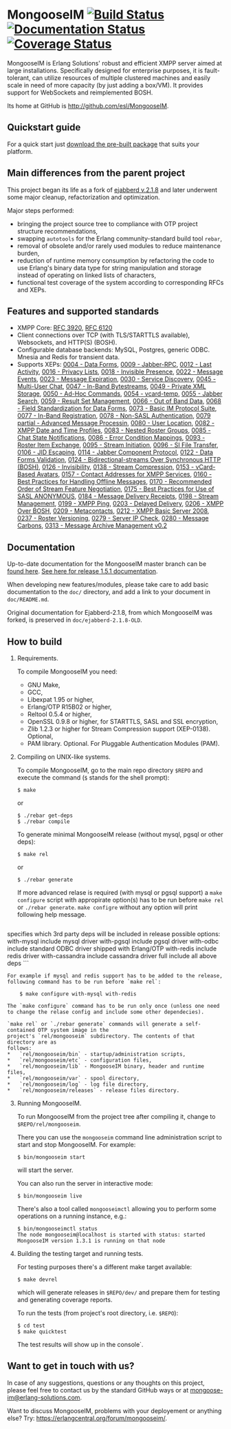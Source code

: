 MongooseIM  [![Build Status](https://travis-ci.org/esl/MongooseIM.svg?branch=master)](https://travis-ci.org/esl/MongooseIM) [![Documentation Status](https://readthedocs.org/projects/mongooseim/badge/?version=latest)](https://readthedocs.org/projects/mongooseim/?badge=latest) [![Coverage Status](https://img.shields.io/coveralls/esl/MongooseIM.svg)](https://coveralls.io/r/esl/MongooseIM?branch=master)
============
MongooseIM is Erlang Solutions' robust and efficient XMPP
server aimed at large installations. Specifically designed for enterprise purposes,
it is fault-tolerant, can utilize resources of multiple clustered machines
and easily scale in need of more capacity (by just adding a box/VM).
It provides support for WebSockets and reimplemented BOSH.

Its home at GitHub is http://github.com/esl/MongooseIM.


Quickstart guide
----------------
For a quick start just
[download the pre-built package](https://www.erlang-solutions.com/downloads/download-mongooseim)
that suits your platform.


Main differences from the parent project
----------------------------------------
This project began its life as a fork of
[ejabberd v.2.1.8](https://github.com/processone/ejabberd)
and later underwent some major cleanup, refactorization and optimization.

Major steps performed:
*   bringing the project source tree to compliance with OTP project structure
    recommendations,
*   swapping `autotools` for the Erlang community-standard build tool `rebar`,
*   removal of obsolete and/or rarely used modules to reduce maintenance
    burden,
*   reduction of runtime memory consumption by refactoring the code
    to use Erlang's binary data type for string manipulation and storage
    instead of operating on linked lists of characters,
*   functional test coverage of the system according to corresponding
    RFCs and XEPs.


Features and supported standards
--------------------------------

*   XMPP Core: [RFC 3920](https://tools.ietf.org/html/rfc3920),
    [RFC 6120](https://tools.ietf.org/html/rfc6120)
*   Client connections over TCP (with TLS/STARTTLS available), Websockets,
    and HTTP(S) (BOSH).
*   Configurable database backends: MySQL, Postgres, generic ODBC. Mnesia
    and Redis for transient data.
*   Supports XEPs: [0004 - Data Forms](http://xmpp.org/extensions/xep-0004.html), [0009 - Jabber-RPC](http://xmpp.org/extensions/xep-0009.html), [0012 - Last Activity](http://xmpp.org/extensions/xep-0012.html), [0016 - Privacy Lists](http://xmpp.org/extensions/xep-0016.html), [0018 - Invisible Presence](http://xmpp.org/extensions/xep-0018.html), [0022 - Message Events](http://xmpp.org/extensions/xep-0022.html), [0023 - Message Expiration](http://xmpp.org/extensions/xep-0023.html), [0030 - Service Discovery](http://xmpp.org/extensions/xep-0030.html), [0045 - Multi-User Chat](http://xmpp.org/extensions/xep-0045.html), [0047 - In-Band Bytestreams](http://xmpp.org/extensions/xep-0047.html), [0049 - Private XML Storage](http://xmpp.org/extensions/xep-0049.html), [0050 - Ad-Hoc Commands](http://xmpp.org/extensions/xep-0050.html), [0054 - vcard-temp](http://xmpp.org/extensions/xep-0054.html), [0055 - Jabber Search](http://xmpp.org/extensions/xep-0055.html), [0059 - Result Set Management](http://xmpp.org/extensions/xep-0059.html), [0066 - Out of Band Data](http://xmpp.org/extensions/xep-0066.html), [0068 - Field Standardization for Data Forms](http://xmpp.org/extensions/xep-0068.html), [0073 - Basic IM Protocol Suite](http://xmpp.org/extensions/xep-0073.html), [0077 - In-Band Registration](http://xmpp.org/extensions/xep-0077.html), [0078 - Non-SASL Authentication](http://xmpp.org/extensions/xep-0078.html), [0079 partial - Advanced Message Processin](http://xmpp.org/extensions/xep-0079.html), [0080 - User Location](http://xmpp.org/extensions/xep-0080.html), [0082 - XMPP Date and Time Profiles](http://xmpp.org/extensions/xep-0082.html), [0083 - Nested Roster Groups](http://xmpp.org/extensions/xep-0083.html), [0085 - Chat State Notifications](http://xmpp.org/extensions/xep-0085.html), [0086 - Error Condition Mappings](http://xmpp.org/extensions/xep-0086.html), [0093 -  Roster Item Exchange](http://xmpp.org/extensions/xep-0093.html), [0095 - Stream Initiation](http://xmpp.org/extensions/xep-0095.html), [0096 - SI File Transfer](http://xmpp.org/extensions/xep-0096.html), [0106 - JID Escaping](http://xmpp.org/extensions/xep-0106.html), [0114 - Jabber Component Protocol](http://xmpp.org/extensions/xep-0114.html), [0122 - Data Forms Validation](http://xmpp.org/extensions/xep-0122.html), [0124 - Bidirectional-streams Over Synchronous HTTP (BOSH)](http://xmpp.org/extensions/xep-0124.html), [0126 - Invisibility](http://xmpp.org/extensions/xep-0126.html), [0138 - Stream Compression](http://xmpp.org/extensions/xep-0138.html), [0153 - vCard-Based Avatars](http://xmpp.org/extensions/xep-0153.html), [0157 - Contact Addresses for XMPP Services](http://xmpp.org/extensions/xep-0157.html), [0160 - Best Practices for Handling Offline Messages](http://xmpp.org/extensions/xep-0160.html), [0170 - Recommended Order of Stream Feature Negotiation](http://xmpp.org/extensions/xep-0170.html), [0175 - Best Practices for Use of SASL ANONYMOUS](http://xmpp.org/extensions/xep-0175.html), [0184 - Message Delivery Receipts](http://xmpp.org/extensions/xep-0184.html), [0198 - Stream Management](http://xmpp.org/extensions/xep-0198.html), [0199 - XMPP Ping](http://xmpp.org/extensions/xep-0199.html), [0203 - Delayed Delivery](http://xmpp.org/extensions/xep-0203.html), [0206 - XMPP Over BOSH](http://xmpp.org/extensions/xep-0206.html), [0209 - Metacontacts](http://xmpp.org/extensions/xep-0209.html), [0212 - XMPP Basic Server 2008](http://xmpp.org/extensions/xep-0212.html), [0237 - Roster Versioning](http://xmpp.org/extensions/xep-0237.html), [0279 - Server IP Check](http://xmpp.org/extensions/xep-0279.html), [0280 - Message Carbons](http://xmpp.org/extensions/xep-0280.html), [0313 - Message Archive Management v0.2 ](http://xmpp.org/extensions/attic/xep-0313-0.2.html)


Documentation
-------------

Up-to-date documentation for the MongooseIM master branch can be
[found here](http://mongooseim.readthedocs.org/en/latest/).
[See here for release 1.5.1 documentation](http://mongooseim.readthedocs.org/en/1.5.1/).

When developing new features/modules, please take care to add basic documentation
to the `doc/` directory, and add a link to your document in `doc/README.md`.

Original documentation for Ejabberd-2.1.8, from which MongooseIM was forked, is preserved
in `doc/ejabberd-2.1.8-OLD`.



How to build
------------
1.  Requirements.

    To compile MongooseIM you need:
    *   GNU Make,
    *   GCC,
    *   Libexpat 1.95 or higher,
    *   Erlang/OTP R15B02 or higher,
    *   Reltool 0.5.4 or higher,
    *   OpenSSL 0.9.8 or higher, for STARTTLS, SASL and SSL encryption,
    *   Zlib 1.2.3 or higher for Stream Compression support (XEP-0138). Optional,
    *   PAM library. Optional. For Pluggable Authentication Modules (PAM).

2.  Compiling on UNIX-like systems.

    To compile MongooseIM, go to the main repo directory `$REPO` and execute
    the command (`$` stands for the shell prompt):

        $ make

    or

        $ ./rebar get-deps
        $ ./rebar compile

    To generate minimal MongooseIM release (without mysql, pgsql or other deps):

        $ make rel

    or

        $ ./rebar generate


    If more advanced relase is required (with mysql or pgsql support) a `make configure` script with appropirate option(s) has to be run before `make rel` or `./rebar generate`. `make configre` without any option will print following help message.

    ```
specifies which 3rd party deps will be included in release
possible options:
with-mysql	include mysql driver
with-pgsql	include pgsql driver
with-odbc	include standard ODBC driver shipped with Erlang/OTP
with-redis	include redis driver
with-cassandra	include cassandra driver
full		include all above deps
    ```

    For example if mysql and redis support has to be added to the release, following command has to be run before `make rel`:

        $ make configure with-mysql with-redis

    The `make configure` command has to be run only once (unless one need to change the relase config and include some other dependecies).

    `make rel` or `./rebar generate` commands will generate a self-contained OTP system image in the
    project's `rel/mongooseim` subdirectory. The contents of that directory are as
    follows:
    *   `rel/mongooseim/bin` - startup/administration scripts,
    *   `rel/mongooseim/etc` - configuration files,
    *   `rel/mongooseim/lib` - MongooseIM binary, header and runtime files,
    *   `rel/mongooseim/var` - spool directory,
    *   `rel/mongooseim/log` - log file directory,
    *   `rel/mongooseim/releases` - release files directory.

3.  Running MongooseIM.

    To run MongooseIM from the project tree after compiling it, change
    to `$REPO/rel/mongooseim`.

    There you can use the `mongooseim` command line administration script to
    start and stop MongooseIM. For example:

        $ bin/mongooseim start

    will start the server.

    You can also run the server in interactive mode:

        $ bin/mongooseim live

    There's also a tool called `mongooseimctl` allowing you to perform some
    operations on a running instance, e.g.:

        $ bin/mongooseimctl status
        The node mongooseim@localhost is started with status: started
        MongooseIM version 1.3.1 is running on that node

4.  Building the testing target and running tests.

    For testing purposes there's a different make target available:

        $ make devrel

    which will generate releases in `$REPO/dev/` and prepare
    them for testing and generating coverage reports.

    To run the tests (from project's root directory, i.e. `$REPO`):

        $ cd test
        $ make quicktest

    The test results will show up in the console`.


Want to get in touch with us?
-----------------------------
In case of any suggestions, questions or any thoughts on this project,
please feel free to contact us by the standard GitHub ways or at
<a href='mailto:mongoose-im@erlang-solutions.com'>mongoose-im@erlang-solutions.com</a>.

Want to discuss MongooseIM, problems with your deployement or anything else?
Try: <a href='https://erlangcentral.org/forum/mongooseim/'>https://erlangcentral.org/forum/mongooseim/</a>.
